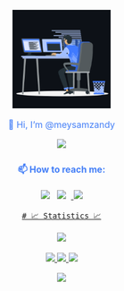 <p align="center"><img src="animation.gif" width="35%"></p>
<div style=" font-size: medium; color: #447ff7" align=center>
  
👋 Hi, I’m @meysamzandy
<p  align="center">
<img src="https://user-images.githubusercontent.com/73097560/115834477-dbab4500-a447-11eb-908a-139a6edaec5c.gif">             
<br>


  #### 📫 How to reach me:
  
  [<img src="https://img.icons8.com/color/48/000000/twitter.png" width="3.5%"/>](https://twitter.com/meysamzandy)  &nbsp; [<img src="https://img.icons8.com/color/48/000000/linkedin.png" width="3.5%"/>](https://www.linkedin.com/in/meysamznd)  &nbsp;<a href="mailto:zandy.meysam@gmail.com"> <img src="https://img.icons8.com/fluent/48/000000/gmail.png" width="3.5%"/>
 
    
    # 📈 Statistics 📈
![](https://komarev.com/ghpvc/?username=meysamzandy&color=447ff7&label=Visitor+count)

<p align="center">
  <a href="https://github.com/meysamzandy">
    <img src="https://github-readme-stats.vercel.app/api?username=meysamzandy&show_icons=true&theme=github_dark&hide_border=true" />
    <img src="https://github-readme-streak-stats.herokuapp.com/?user=meysamzandy&theme=github-dark-blue&hide_border=true" />
    <img src="https://activity-graph.herokuapp.com/graph?username=meysamzandy&theme=react-dark" />
</a>
</p>


<p  align="center">
<img src="https://user-images.githubusercontent.com/73097560/115834477-dbab4500-a447-11eb-908a-139a6edaec5c.gif">             
<br>
